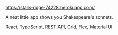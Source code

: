 https://stark-ridge-74228.herokuapp.com/

A neat little app shows you Shakespeare's sonnets.

React, TypeScript, REST API, Grid, Flex, Material UI
